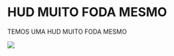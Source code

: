 # HUD MUITO FODA MESMO

TEMOS UMA HUD MUITO FODA MESMO

<img src="https://i.ytimg.com/vi/dw-4i1qH0Xo/hq720.jpg?sqp=-oaymwEhCK4FEIIDSFryq4qpAxMIARUAAAAAGAElAADIQj0AgKJD&rs=AOn4CLDhkHY5UJgJn9wKci7_0dqwuiGdkg">